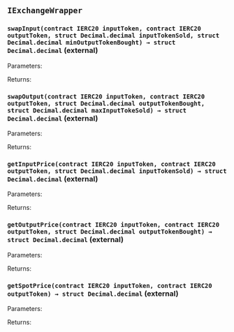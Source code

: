 ## `IExchangeWrapper`







### `swapInput(contract IERC20 inputToken, contract IERC20 outputToken, struct Decimal.decimal inputTokenSold, struct Decimal.decimal minOutputTokenBought) → struct Decimal.decimal` (external)





Parameters:

Returns:
### `swapOutput(contract IERC20 inputToken, contract IERC20 outputToken, struct Decimal.decimal outputTokenBought, struct Decimal.decimal maxInputTokeSold) → struct Decimal.decimal` (external)





Parameters:

Returns:
### `getInputPrice(contract IERC20 inputToken, contract IERC20 outputToken, struct Decimal.decimal inputTokenSold) → struct Decimal.decimal` (external)





Parameters:

Returns:
### `getOutputPrice(contract IERC20 inputToken, contract IERC20 outputToken, struct Decimal.decimal outputTokenBought) → struct Decimal.decimal` (external)





Parameters:

Returns:
### `getSpotPrice(contract IERC20 inputToken, contract IERC20 outputToken) → struct Decimal.decimal` (external)





Parameters:

Returns:
